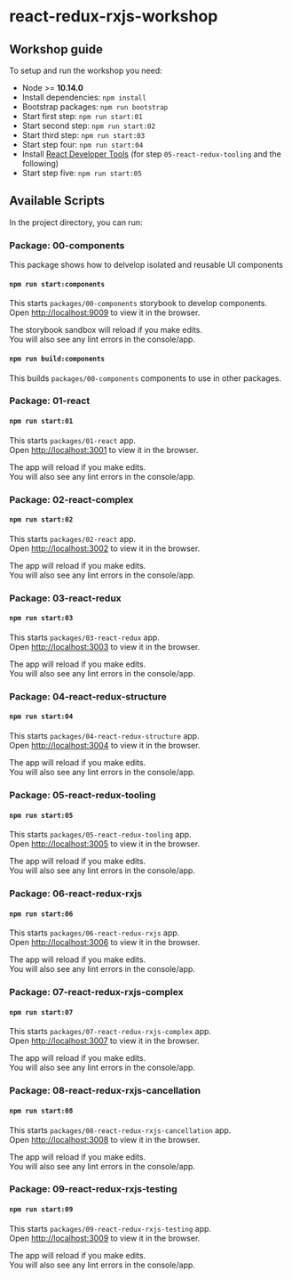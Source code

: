 # react-redux-rxjs-workshop

## Workshop guide

To setup and run the workshop you need:

- Node >= **10.14.0**
- Install dependencies: `npm install`
- Bootstrap packages: `npm run bootstrap`
- Start first step: `npm run start:01`
- Start second step: `npm run start:02`
- Start third step: `npm run start:03`
- Start step four: `npm run start:04`
- Install [React Developer Tools](https://chrome.google.com/webstore/detail/react-developer-tools/fmkadmapgofadopljbjfkapdkoienihi) (for step `05-react-redux-tooling` and the following)
- Start step five: `npm run start:05`

## Available Scripts

In the project directory, you can run:

### **Package: 00-components**

This package shows how to delvelop isolated and reusable UI components

#### `npm run start:components`

This starts `packages/00-components` storybook to develop components.<br>
Open [http://localhost:9009](http://localhost:9009) to view it in the browser.

The storybook sandbox will reload if you make edits.<br>
You will also see any lint errors in the console/app.

#### `npm run build:components`

This builds `packages/00-components` components to use in other packages.

### **Package: 01-react**

#### `npm run start:01`

This starts `packages/01-react` app.<br>
Open [http://localhost:3001](http://localhost:3001) to view it in the browser.

The app will reload if you make edits.<br>
You will also see any lint errors in the console/app.

### **Package: 02-react-complex**

#### `npm run start:02`

This starts `packages/02-react` app.<br>
Open [http://localhost:3002](http://localhost:3002) to view it in the browser.

The app will reload if you make edits.<br>
You will also see any lint errors in the console/app.

### **Package: 03-react-redux**

#### `npm run start:03`

This starts `packages/03-react-redux` app.<br>
Open [http://localhost:3003](http://localhost:3003) to view it in the browser.

The app will reload if you make edits.<br>
You will also see any lint errors in the console/app.

### **Package: 04-react-redux-structure**

#### `npm run start:04`

This starts `packages/04-react-redux-structure` app.<br>
Open [http://localhost:3004](http://localhost:3004) to view it in the browser.

The app will reload if you make edits.<br>
You will also see any lint errors in the console/app.

### **Package: 05-react-redux-tooling**

#### `npm run start:05`

This starts `packages/05-react-redux-tooling` app.<br>
Open [http://localhost:3005](http://localhost:3005) to view it in the browser.

The app will reload if you make edits.<br>
You will also see any lint errors in the console/app.

### **Package: 06-react-redux-rxjs**

#### `npm run start:06`

This starts `packages/06-react-redux-rxjs` app.<br>
Open [http://localhost:3006](http://localhost:3006) to view it in the browser.

The app will reload if you make edits.<br>
You will also see any lint errors in the console/app.

### **Package: 07-react-redux-rxjs-complex**

#### `npm run start:07`

This starts `packages/07-react-redux-rxjs-complex` app.<br>
Open [http://localhost:3007](http://localhost:3007) to view it in the browser.

The app will reload if you make edits.<br>
You will also see any lint errors in the console/app.

### **Package: 08-react-redux-rxjs-cancellation**

#### `npm run start:08`

This starts `packages/08-react-redux-rxjs-cancellation` app.<br>
Open [http://localhost:3008](http://localhost:3008) to view it in the browser.

The app will reload if you make edits.<br>
You will also see any lint errors in the console/app.

### **Package: 09-react-redux-rxjs-testing**

#### `npm run start:09`

This starts `packages/09-react-redux-rxjs-testing` app.<br>
Open [http://localhost:3009](http://localhost:3009) to view it in the browser.

The app will reload if you make edits.<br>
You will also see any lint errors in the console/app.
